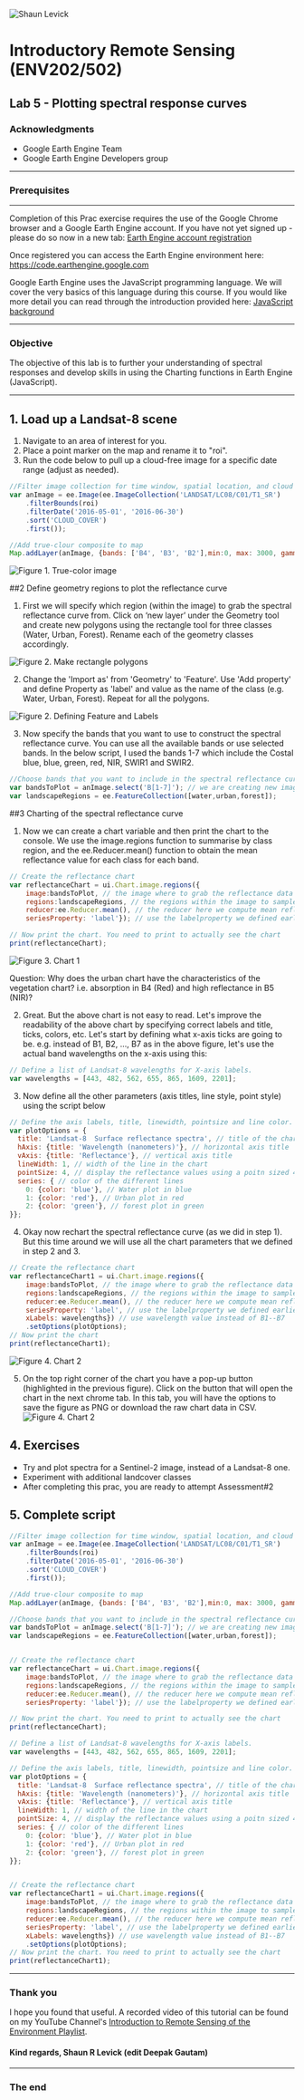 ![Shaun Levick](Logo3.png)

# Introductory Remote Sensing (ENV202/502)
Lab 5 - Plotting spectral response curves
--------------

### Acknowledgments
- Google Earth Engine Team
- Google Earth Engine Developers group

------

### Prerequisites
-------------

Completion of this Prac exercise requires the use of the Google Chrome browser and a Google Earth Engine account. If you have not yet signed up - please do so now in a new tab: [Earth Engine account registration](https://signup.earthengine.google.com/)

Once registered you can access the Earth Engine environment here: https://code.earthengine.google.com

Google Earth Engine uses the JavaScript programming language. We will cover the very basics of this language during this course. If you would like more detail you can read through the introduction provided here: [JavaScript background](https://developers.google.com/earth-engine/tutorials/tutorial_js_01)

------------------------------------------------------------------------

### Objective


The objective of this lab is to further your understanding of spectral responses and develop skills in using the Charting functions in Earth Engine (JavaScript).

----------

## 1. Load up a Landsat-8 scene
1. Navigate to an area of interest for you.
2. Place a point marker on the map and rename it to "roi".
3. Run the code below to pull up a cloud-free image for a specific date range (adjust as needed).


```JavaScript
//Filter image collection for time window, spatial location, and cloud cover
var anImage = ee.Image(ee.ImageCollection('LANDSAT/LC08/C01/T1_SR')
    .filterBounds(roi)
    .filterDate('2016-05-01', '2016-06-30')
    .sort('CLOUD_COVER')
    .first());

//Add true-clour composite to map
Map.addLayer(anImage, {bands: ['B4', 'B3', 'B2'],min:0, max: 3000, gamma:1.4}, 'True colour image');

```

![Figure 1. True-color image](Prac5/tureColor.PNG)

##2 Define geometry regions to plot the reflectance curve

1. First we will specify which region (within the image) to grab the spectral reflectance curve from. Click on ‘new layer’ under the Geometry tool and create new polygons using the rectangle tool for three classes (Water, Urban, Forest). Rename each of the geometry classes accordingly.

![Figure 2. Make rectangle polygons](Prac5/polygon.PNG)

2. Change the 'Import as'  from 'Geometry' to 'Feature'.  Use 'Add property' and define Property as 'label' and value as the name of the class (e.g. Water, Urban, Forest). Repeat for all the polygons.

![Figure 2. Defining Feature and Labels](Prac5/features.PNG)

3. Now specify the bands that you want to use to construct the spectral reflectance curve. You can use all the available bands or use selected bands. In the below script, I used the bands 1-7 which include the Costal blue, blue, green, red, NIR, SWIR1 and SWIR2.

```JavaScript
//Choose bands that you want to include in the spectral reflectance curve and define feature collection to use
var bandsToPlot = anImage.select('B[1-7]'); // we are creating new image with only these bands
var landscapeRegions = ee.FeatureCollection([water,urban,forest]);
```

##3 Charting of the spectral reflectance curve

1. Now we can create a chart variable and then print the chart to the console. We use the image.regions function to summarise by class region, and the ee.Reducer.mean() function to obtain the mean reflectance value for each class for each band.


```JavaScript
// Create the reflectance chart
var reflectanceChart = ui.Chart.image.regions({
    image:bandsToPlot, // the image where to grab the reflectance data from
    regions:landscapeRegions, // the regions within the image to sample from
    reducer:ee.Reducer.mean(), // the reducer here we compute mean reflectance
    seriesProperty: 'label'}); // use the labelproperty we defined earlier as the legend

// Now print the chart. You need to print to actually see the chart
print(reflectanceChart);

```

![Figure 3. Chart 1](Prac5/chart1.PNG)

Question: Why does the urban chart have the characteristics of the vegetation chart? i.e. absorption in B4 (Red) and high reflectance in B5 (NIR)?

2. Great. But the above chart is not easy to read. Let's improve the readability of the above chart by specifying correct labels and title, ticks, colors, etc. Let's start by defining what x-axis ticks are going to be. e.g. instead of B1, B2, ..., B7 as in the above figure, let's use the actual band wavelengths on the x-axis using this:

```JavaScript
// Define a list of Landsat-8 wavelengths for X-axis labels.
var wavelengths = [443, 482, 562, 655, 865, 1609, 2201];

```

3. Now define all the other parameters (axis titles, line style, point style) using the script below
 
```JavaScript
// Define the axis labels, title, linewidth, pointsize and line color.
var plotOptions = {
  title: 'Landsat-8  Surface reflectance spectra', // title of the chart
  hAxis: {title: 'Wavelength (nanometers)'}, // horizontal axis title
  vAxis: {title: 'Reflectance'}, // vertical axis title
  lineWidth: 1, // width of the line in the chart
  pointSize: 4, // display the reflectance values using a poitn sized 4
  series: { // color of the different lines
    0: {color: 'blue'}, // Water plot in blue
    1: {color: 'red'}, // Urban plot in red
    2: {color: 'green'}, // forest plot in green
}};

```

4. Okay now rechart the spectral reflectance curve (as we did in step 1). But this time around we will use all the chart parameters that we defined in step 2 and 3. 

```JavaScript
// Create the reflectance chart
var reflectanceChart1 = ui.Chart.image.regions({
    image:bandsToPlot, // the image where to grab the reflectance data from
    regions:landscapeRegions, // the regions within the image to sample from
    reducer:ee.Reducer.mean(), // the reducer here we compute mean reflectance
    seriesProperty: 'label', // use the labelproperty we defined earlier as the legend
    xLabels: wavelengths}) // use wavelength value instead of B1--B7
    .setOptions(plotOptions);
// Now print the chart
print(reflectanceChart1);
```
![Figure 4. Chart 2](Prac5/chart2.PNG)

5. On the top right corner of the chart you have a pop-up button (highlighted in the previous figure). Click on the button that will open the chart in the next chrome tab. In this tab, you will have the options to save the figure as PNG or download the raw chart data in CSV. 
![Figure 4. Chart 2](Prac5/chart3.PNG)

## 4. Exercises

- Try and plot spectra for a Sentinel-2 image, instead of a Landsat-8 one.
- Experiment with additional landcover classes 
- After completing this prac, you are ready to attempt Assessment#2

## 5. Complete script
```JavaScript
//Filter image collection for time window, spatial location, and cloud cover
var anImage = ee.Image(ee.ImageCollection('LANDSAT/LC08/C01/T1_SR')
    .filterBounds(roi)
    .filterDate('2016-05-01', '2016-06-30')
    .sort('CLOUD_COVER')
    .first());

//Add true-clour composite to map
Map.addLayer(anImage, {bands: ['B4', 'B3', 'B2'],min:0, max: 3000, gamma:1.4}, 'True colour image');

//Choose bands that you want to include in the spectral reflectance curve and define feature collection to use
var bandsToPlot = anImage.select('B[1-7]'); // we are creating new image with only these bands
var landscapeRegions = ee.FeatureCollection([water,urban,forest]);


// Create the reflectance chart
var reflectanceChart = ui.Chart.image.regions({
    image:bandsToPlot, // the image where to grab the reflectance data from
    regions:landscapeRegions, // the regions within the image to sample from
    reducer:ee.Reducer.mean(), // the reducer here we compute mean reflectance 
    seriesProperty: 'label'}); // use the labelproperty we defined earlier as the legend

// Now print the chart. You need to print to actually see the chart
print(reflectanceChart);

// Define a list of Landsat-8 wavelengths for X-axis labels.
var wavelengths = [443, 482, 562, 655, 865, 1609, 2201];

// Define the axis labels, title, linewidth, pointsize and line color.
var plotOptions = {
  title: 'Landsat-8  Surface reflectance spectra', // title of the chart
  hAxis: {title: 'Wavelength (nanometers)'}, // horizontal axis title
  vAxis: {title: 'Reflectance'}, // vertical axis title
  lineWidth: 1, // width of the line in the chart
  pointSize: 4, // display the reflectance values using a poitn sized 4
  series: { // color of the different lines
    0: {color: 'blue'}, // Water plot in blue
    1: {color: 'red'}, // Urban plot in red
    2: {color: 'green'}, // forest plot in green
}};


// Create the reflectance chart
var reflectanceChart1 = ui.Chart.image.regions({
    image:bandsToPlot, // the image where to grab the reflectance data from
    regions:landscapeRegions, // the regions within the image to sample from
    reducer:ee.Reducer.mean(), // the reducer here we compute mean reflectance
    seriesProperty: 'label', // use the labelproperty we defined earlier as the legend
    xLabels: wavelengths}) // use wavelength value instead of B1--B7
    .setOptions(plotOptions);
// Now print the chart. You need to print to actually see the chart
print(reflectanceChart1);

```

-------
### Thank you

I hope you found that useful. A recorded video of this tutorial can be found on my YouTube Channel's [Introduction to Remote Sensing of the Environment Playlist](https://www.youtube.com/playlist?list=PLf6lu3bePWHDi3-lrSqiyInMGQXM34TSV).

#### Kind regards, Shaun R Levick (edit Deepak Gautam)
------


### The end
